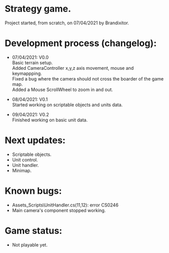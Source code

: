 # Strategy game.
Project started, from scratch, on 07/04/2021 by Brandixitor.

# Development process (changelog):
- 07/04/2021:  V0.0 </br>
              Basic terrain setup. </br>
              Added CameraController x,y,z axis movement, mouse and keymappping. </br> 
              Fixed a bug where the camera should not cross the boarder of the game map. </br>
              Added a Mouse ScrollWheel to zoom in and out. </br>

- 08/04/2021:  V0.1 </br>
              Started working on scriptable objects and units data. </br>

- 09/04/2021:  V0.2 </br>
Finished working on basic unit data. </br>

# Next updates:
- Scriptable objects. </br>
- Unit control. </br>
- Unit handler. </br>
- Minimap. </br>

# Known bugs:
- Assets\_Scripts\UnitHandler.cs(11,12): error CS0246 </br>
- Main camera's component stopped working. </br>

# Game status:
- Not playable yet. </br>